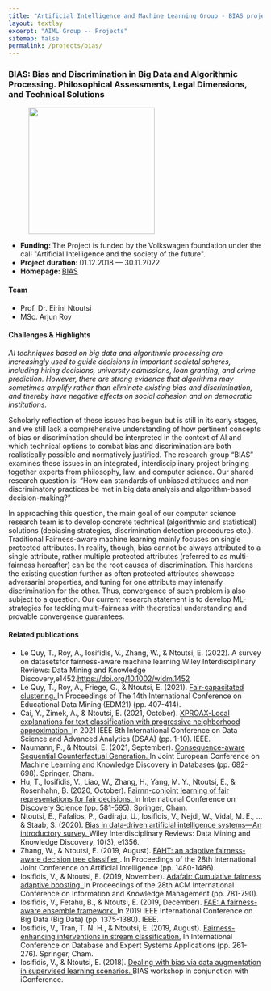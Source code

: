 ```yaml
---
title: "Artificial Intelligence and Machine Learning Group - BIAS project"
layout: textlay
excerpt: "AIML Group -- Projects"
sitemap: false
permalink: /projects/bias/
---
```


### BIAS: Bias and Discrimination in Big Data and Algorithmic Processing. Philosophical Assessments, Legal Dimensions, and Technical Solutions
<div>
<figure class="fourth">
  <img src="{{ site.url }}{{ site.baseurl }}/images/logopic/logo-bias.png" style="width: 250px">  
</figure>
</div>

- <b>Funding: </b> The Project is funded by the Volkswagen foundation under the call "Artificial Intelligence and the society of the future".
- <b>Project duration: </b> 01.12.2018 — 30.11.2022
- <b>Homepage: </b> <a href="https://www.bias-project.org/">BIAS </a>

#### Team
- Prof. Dr. Eirini Ntoutsi
- MSc. Arjun Roy

#### Challenges & Highlights
<i>AI techniques based on big data and algorithmic processing are increasingly used to guide decisions in important societal spheres, including hiring decisions, university admissions, loan granting, and crime prediction. However, there are strong evidence that algorithms may sometimes amplify rather than eliminate existing bias and discrimination, and thereby have negative effects on social cohesion and on democratic institutions. </i>

Scholarly reflection of these issues has begun but is still in its early stages, and we still lack a comprehensive understanding of how pertinent concepts of bias or discrimination should be interpreted in the context of AI and which technical options to combat bias and discrimination are both realistically possible and normatively justified. The research group “BIAS” examines these issues in an integrated, interdisciplinary project bringing together experts from philosophy, law, and computer science. Our shared research question is: “How can standards of unbiased attitudes and non-discriminatory practices be met in big data analysis and algorithm-based decision-making?”

In approaching this question, the main goal of our computer science research team is to develop concrete technical (algorithmic and statistical) solutions (debiasing strategies, discrimination detection procedures etc.). Traditional Fairness-aware machine learning mainly focuses on single protected attributes. In reality, though, bias cannot be always attributed to a single attribute, rather multiple protected attributes (referred to as multi-fairness hereafter) can be the root causes of discrimination. This hardens the existing question further as often protected attributes showcase adversarial properties, and tuning for one attribute may intensify discrimination for the other. Thus, convergence of such problem is also subject to a question. Our current research statement is to develop ML-strategies for tackling multi-fairness with theoretical understanding and provable convergence guarantees.
#### Related publications
- Le Quy, T., Roy, A., Iosifidis, V., Zhang, W., & Ntoutsi, E. (2022). A survey on datasetsfor fairness-aware machine learning.Wiley Interdisciplinary Reviews: Data Mining and Knowledge Discovery,e1452.<a href = "https://doi.org/10.1002/widm.1452">https://doi.org/10.1002/widm.1452 </a>
- Le Quy, T., Roy, A., Friege, G., & Ntoutsi, E. (2021). <a href ="https://educationaldatamining.org/EDM2021/virtual/static/pdf/EDM21_paper_184.pdf">Fair-capacitated clustering. </a> In Proceedings of The 14th International Conference on Educational Data Mining (EDM21) (pp. 407-414).
- Cai, Y., Zimek, A., & Ntoutsi, E. (2021, October). <a href = "https://doi.org/10.1109/DSAA53316.2021.9564153"> XPROAX-Local explanations for text classification with progressive neighborhood approximation. </a> In 2021 IEEE 8th International Conference on Data Science and Advanced Analytics (DSAA) (pp. 1-10). IEEE.
- Naumann, P., & Ntoutsi, E. (2021, September). <a href ="https://link.springer.com/chapter/10.1007/978-3-030-86520-7_42"> Consequence-aware Sequential Counterfactual Generation. </a> In Joint European Conference on Machine Learning and Knowledge Discovery in Databases (pp. 682-698). Springer, Cham.
- Hu, T., Iosifidis, V., Liao, W., Zhang, H., Yang, M. Y., Ntoutsi, E., & Rosenhahn, B. (2020, October). <a href = "https://link.springer.com/chapter/10.1007/978-3-030-61527-7_38"> Fairnn-conjoint learning of fair representations for fair decisions. </a> In International Conference on Discovery Science (pp. 581-595). Springer, Cham.
- Ntoutsi, E., Fafalios, P., Gadiraju, U., Iosifidis, V., Nejdl, W., Vidal, M. E., ... & Staab, S. (2020). <a href = "https://onlinelibrary.wiley.com/doi/pdf/10.1002/widm.1356"> Bias in data‐driven artificial intelligence systems—An introductory survey. </a> Wiley Interdisciplinary Reviews: Data Mining and Knowledge Discovery, 10(3), e1356.
- Zhang, W., & Ntoutsi, E. (2019, August). <a href = "https://dl.acm.org/doi/abs/10.5555/3367032.3367242"> FAHT: an adaptive fairness-aware decision tree classifier </a>. In Proceedings of the 28th International Joint Conference on Artificial Intelligence (pp. 1480-1486).
- Iosifidis, V., & Ntoutsi, E. (2019, November). <a href = "https://dl.acm.org/doi/abs/10.1145/3357384.3357974"> Adafair: Cumulative fairness adaptive boosting. </a> In Proceedings of the 28th ACM International Conference on Information and Knowledge Management (pp. 781-790).
- Iosifidis, V., Fetahu, B., & Ntoutsi, E. (2019, December). <a href = "https://ieeexplore.ieee.org/abstract/document/9006487/"> FAE: A fairness-aware ensemble framework. </a> In 2019 IEEE International Conference on Big Data (Big Data) (pp. 1375-1380). IEEE.
- Iosifidis, V., Tran, T. N. H., & Ntoutsi, E. (2019, August). <a href ="https://link.springer.com/chapter/10.1007/978-3-030-27615-7_20"> Fairness-enhancing interventions in stream classification.</a> In International Conference on Database and Expert Systems Applications (pp. 261-276). Springer, Cham.
- Iosifidis, V., & Ntoutsi, E. (2018). <a href ="http://l3s.de/~iosifidis/Publications/bias_augmentation.pdf">Dealing with bias via data augmentation in supervised learning scenarios. </a> BIAS workshop in conjunction with iConference.
